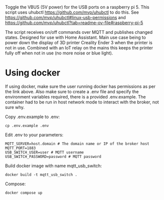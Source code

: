 Toggle the VBUS (5V power) for the USB ports on a raspberry pi 5.
This script uses uhubctl https://github.com/mvp/uhubctl to do this. 
See https://github.com/mvp/uhubctl#linux-usb-permissions and https://github.com/mvp/uhubctl?tab=readme-ov-file#raspberry-pi-5

The script receives on/off commands over MQTT and publishes changed states. 
Designed for use with Home Assistant. Main use case being to power down the display of 3D printer Creality Ender 3 when the printer is not in use. Combined with an IoT relay on the mains this keeps the printer fully off when not in use (no more noise or blue light).

# Using docker
If using docker, make sure the user running docker has permissions as per the link above. Also make sure to create a .env file and specify the environment variables required, there is a provided .env.example. The container had to be run in host network mode to interact with the broker, not sure why. 

Copy .env.example to .env:
```
cp .env.example .env
```
Edit .env to your parameters:
```
MQTT_SERVER=host.domain # The domain name or IP of the broker host
MQTT_PORT=1883
USB_SWITCH_USER=user # MQTT username
USB_SWITCH_PASSWORD=password # MQTT password
```

Build docker image with name mqtt_usb_switch:
```
docker build -t mqtt_usb_switch .
```

Compose:
```
docker compose up
```
